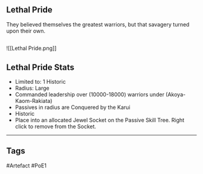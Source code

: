 ## Lethal Pride
They believed themselves the greatest warriors, but that savagery turned upon their own.
##
![[Lethal Pride.png]]
## Lethal Pride Stats
- Limited to: 1 Historic
- Radius: Large
- Commanded leadership over (10000-18000) warriors under (Akoya-Kaom-Rakiata)
- Passives in radius are Conquered by the Karui
- Historic
- Place into an allocated Jewel Socket on the Passive Skill Tree. Right click to remove from the Socket.


---
## Tags
#Artefact
#PoE1